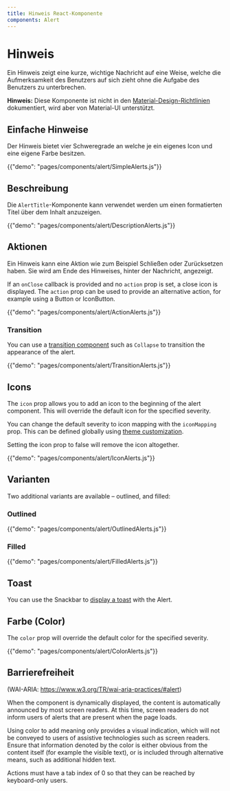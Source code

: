 ```yaml
---
title: Hinweis React-Komponente
components: Alert
---
```


# Hinweis

<p class="description">Ein Hinweis zeigt eine kurze, wichtige Nachricht auf eine Weise, welche die Aufmerksamkeit des Benutzers auf sich zieht ohne die Aufgabe des Benutzers zu unterbrechen.</p>

**Hinweis:** Diese Komponente ist nicht in den [Material-Design-Richtlinien](https://material.io/) dokumentiert, wird aber von Material-UI unterstützt.

## Einfache Hinweise

Der Hinweis bietet vier Schweregrade an welche je ein eigenes Icon und eine eigene Farbe besitzen.

{{"demo": "pages/components/alert/SimpleAlerts.js"}}

## Beschreibung

Die `AlertTitle`-Komponente kann verwendet werden um einen formatierten Titel über dem Inhalt anzuzeigen.

{{"demo": "pages/components/alert/DescriptionAlerts.js"}}

## Aktionen

Ein Hinweis kann eine Aktion wie zum Beispiel Schließen oder Zurücksetzen haben. Sie wird am Ende des Hinweises, hinter der Nachricht, angezeigt.

If an `onClose` callback is provided and no `action` prop is set, a close icon is displayed. The `action` prop can be used to provide an alternative action, for example using a Button or IconButton.

{{"demo": "pages/components/alert/ActionAlerts.js"}}

### Transition

You can use a [transition component](/components/transitions/) such as `Collapse` to transition the appearance of the alert.

{{"demo": "pages/components/alert/TransitionAlerts.js"}}

## Icons

The `icon` prop allows you to add an icon to the beginning of the alert component. This will override the default icon for the specified severity.

You can change the default severity to icon mapping with the `iconMapping` prop. This can be defined globally using [theme customization](/customization/globals/#default-props).

Setting the icon prop to false will remove the icon altogether.

{{"demo": "pages/components/alert/IconAlerts.js"}}

## Varianten

Two additional variants are available – outlined, and filled:

### Outlined

{{"demo": "pages/components/alert/OutlinedAlerts.js"}}

### Filled

{{"demo": "pages/components/alert/FilledAlerts.js"}}

## Toast

You can use the Snackbar to [display a toast](/components/snackbars/#customized-snackbars) with the Alert.

## Farbe (Color)

The `color` prop will override the default color for the specified severity.

{{"demo": "pages/components/alert/ColorAlerts.js"}}

## Barrierefreiheit

(WAI-ARIA: https://www.w3.org/TR/wai-aria-practices/#alert)

When the component is dynamically displayed, the content is automatically announced by most screen readers. At this time, screen readers do not inform users of alerts that are present when the page loads.

Using color to add meaning only provides a visual indication, which will not be conveyed to users of assistive technologies such as screen readers. Ensure that information denoted by the color is either obvious from the content itself (for example the visible text), or is included through alternative means, such as additional hidden text.

Actions must have a tab index of 0 so that they can be reached by keyboard-only users.
